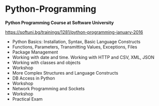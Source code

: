 # Python-Programming
**Python Programming Course at Software University**

https://softuni.bg/trainings/1281/python-programming-january-2016

- Python Basics: Installation, Syntax, Basic Language Constructs
- Functions, Parameters, Transmitting Values, Exceptions, Files
- Package Management
- Working with date and time. Working with HTTP and CSV, XML, JSON
- Working with classes and objects
- Workshop
- More Complex Structures and Language Constructs
- DB Access in Python
- Workshop
- Network Programming and Sockets
- Workshop
- Practical Exam
